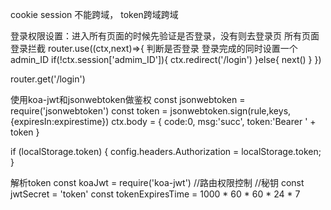 cookie session 不能跨域，
token跨域跨域

登录权限设置：进入所有页面的时候先验证是否登录，没有则去登录页
所有页面登录拦截
router.use((ctx,next)=>{
    判断是否登录
    登录完成的同时设置一个admin_ID
    if(!ctx.session['admim_ID']){
        ctx.redirect('/login')
    }else{
        next()
    }
})

router.get('/login')


使用koa-jwt和jsonwebtoken做鉴权
const jsonwebtoken = require('jsonwebtoken')
const token = jsonwebtoken.sign(rule,keys,{expiresIn:expirestime})
ctx.body = {
    code:0,
    msg:'succ',
    token:'Bearer ' + token 
}
<!-- 前端携带 -->
if (localStorage.token) {
    config.headers.Authorization = localStorage.token;
}

解析token
const koaJwt = require('koa-jwt') //路由权限控制
//秘钥
const jwtSecret = 'token'
const tokenExpiresTime = 1000 * 60 * 60 * 24 * 7